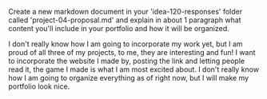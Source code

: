 Create a new markdown document in your 'idea-120-responses' folder called 'project-04-proposal.md' 
and explain in about 1 paragraph what content you'll include in your portfolio and how it will be organized.

I don't really know how I am going to incorporate my work yet, but I am proud of all three of my projects, to me, they are interesting and fun! I want to incorporate the website I made by, posting the link
and letting people read it, the game I made is what I am most excited about. I don't really know how I am going to organize everything as of right now, but I will make my portfolio look nice.
